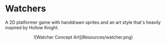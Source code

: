 # Watchers
A 2D platformer game with handdrawn sprites and an art style that's heavily inspired by Hollow Knight.

<p style="text-align: center;">![Watcher Concept Art](Resources/watcher.png)</p>
